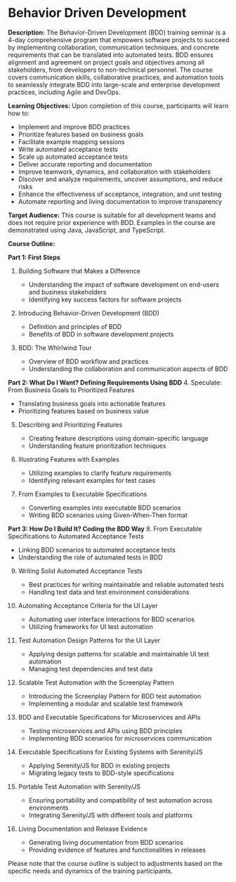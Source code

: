 # Behavior Driven Development

**Description:**
The Behavior-Driven Development (BDD) training seminar is a 4-day comprehensive program that empowers software projects to succeed by implementing collaboration, communication techniques, and concrete requirements that can be translated into automated tests. BDD ensures alignment and agreement on project goals and objectives among all stakeholders, from developers to non-technical personnel. The course covers communication skills, collaborative practices, and automation tools to seamlessly integrate BDD into large-scale and enterprise development practices, including Agile and DevOps.

**Learning Objectives:**
Upon completion of this course, participants will learn how to:
- Implement and improve BDD practices
- Prioritize features based on business goals
- Facilitate example mapping sessions
- Write automated acceptance tests
- Scale up automated acceptance tests
- Deliver accurate reporting and documentation
- Improve teamwork, dynamics, and collaboration with stakeholders
- Discover and analyze requirements, uncover assumptions, and reduce risks
- Enhance the effectiveness of acceptance, integration, and unit testing
- Automate reporting and living documentation to improve transparency

**Target Audience:**
This course is suitable for all development teams and does not require prior experience with BDD. Examples in the course are demonstrated using Java, JavaScript, and TypeScript.

**Course Outline:**

**Part 1: First Steps**
1. Building Software that Makes a Difference
   - Understanding the impact of software development on end-users and business stakeholders
   - Identifying key success factors for software projects

2. Introducing Behavior-Driven Development (BDD)
   - Definition and principles of BDD
   - Benefits of BDD in software development projects

3. BDD: The Whirlwind Tour
   - Overview of BDD workflow and practices
   - Understanding the collaboration and communication aspects of BDD

**Part 2: What Do I Want? Defining Requirements Using BDD**
4. Speculate: From Business Goals to Prioritized Features
   - Translating business goals into actionable features
   - Prioritizing features based on business value

5. Describing and Prioritizing Features
   - Creating feature descriptions using domain-specific language
   - Understanding feature prioritization techniques

6. Illustrating Features with Examples
   - Utilizing examples to clarify feature requirements
   - Identifying relevant examples for test cases

7. From Examples to Executable Specifications
   - Converting examples into executable BDD scenarios
   - Writing BDD scenarios using Given-When-Then format

**Part 3: How Do I Build It? Coding the BDD Way**
8. From Executable Specifications to Automated Acceptance Tests
   - Linking BDD scenarios to automated acceptance tests
   - Understanding the role of automated tests in BDD

9. Writing Solid Automated Acceptance Tests
   - Best practices for writing maintainable and reliable automated tests
   - Handling test data and test environment considerations

10. Automating Acceptance Criteria for the UI Layer
    - Automating user interface interactions for BDD scenarios
    - Utilizing frameworks for UI test automation

11. Test Automation Design Patterns for the UI Layer
    - Applying design patterns for scalable and maintainable UI test automation
    - Managing test dependencies and test data

12. Scalable Test Automation with the Screenplay Pattern
    - Introducing the Screenplay Pattern for BDD test automation
    - Implementing a modular and scalable test framework

13. BDD and Executable Specifications for Microservices and APIs
    - Testing microservices and APIs using BDD principles
    - Implementing BDD scenarios for microservices communication

14. Executable Specifications for Existing Systems with Serenity/JS
    - Applying Serenity/JS for BDD in existing projects
    - Migrating legacy tests to BDD-style specifications

15. Portable Test Automation with Serenity/JS
    - Ensuring portability and compatibility of test automation across environments
    - Integrating Serenity/JS with different tools and platforms

16. Living Documentation and Release Evidence
    - Generating living documentation from BDD scenarios
    - Providing evidence of features and functionalities in releases

Please note that the course outline is subject to adjustments based on the specific needs and dynamics of the training participants.
